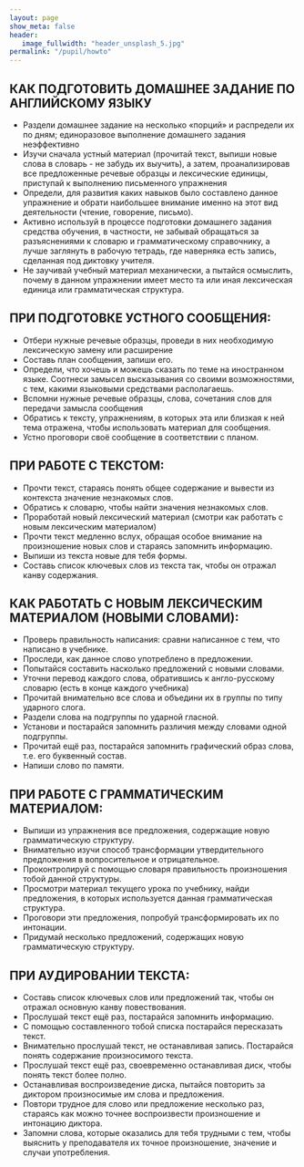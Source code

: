 ```yaml
---
layout: page
show_meta: false
header:
   image_fullwidth: "header_unsplash_5.jpg"
permalink: "/pupil/howto"
---
```

## КАК ПОДГОТОВИТЬ ДОМАШНЕЕ ЗАДАНИЕ ПО АНГЛИЙСКОМУ ЯЗЫКУ  
- Раздели домашнее задание на несколько «порций» и распредели их по дням; единоразовое выполнение домашнего задания неэффективно  
- Изучи сначала устный материал (прочитай текст, выпиши новые слова в словарь - не забудь их  выучить), а затем, проанализировав все предложенные речевые образцы и лексические единицы, приступай к выполнению письменного упражнения  
- Определи, для развития каких навыков было составлено данное упражнение и обрати  наибольшее внимание именно на этот вид деятельности (чтение, говорение, письмо).  
- Активно используй в процессе подготовки домашнего задания средства обучения, в частности, не забывай обращаться за разъяснениями к словарю и грамматическому справочнику, а лучше заглянуть в  рабочую тетрадь, где наверняка есть запись, сделанная под диктовку учителя.  
- Не заучивай учебный материал механически, а пытайся осмыслить, почему в данном упражнении имеет место та или иная лексическая единица или грамматическая структура.  

## ПРИ ПОДГОТОВКЕ УСТНОГО СООБЩЕНИЯ:  
- Отбери нужные речевые образцы, проведи в них необходимую лексическую замену или расширение  
- Составь план сообщения, запиши его.  
- Определи, что хочешь и можешь сказать по теме на иностранном языке. Соотнеси замысел высказывания со своими возможностями, с тем, какими языковыми средствами располагаешь.  
- Вспомни нужные речевые образцы, слова, сочетания слов для передачи замысла сообщения  
- Обратись к тексту, упражнениям, в которых эта или близкая к ней тема отражена, чтобы использовать материал для сообщения.  
- Устно проговори своё сообщение в соответствии с планом.  

## ПРИ РАБОТЕ С ТЕКСТОМ:
- Прочти текст, стараясь понять общее содержание и вывести из контекста значение незнакомых слов.  
- Обратись к словарю, чтобы найти значения незнакомых слов.
- Проработай новый лексический материал (смотри как работать с новым лексическим материалом)  
- Прочти текст медленно вслух, обращая особое внимание на произношение новых слов и стараясь запомнить информацию.
- Выпиши из текста новые для тебя формы.  
- Составь список ключевых слов из текста так, чтобы он отражал канву содержания.  
 
 
## КАК РАБОТАТЬ С НОВЫМ ЛЕКСИЧЕСКИМ МАТЕРИАЛОМ (НОВЫМИ СЛОВАМИ):  
- Проверь правильность написания: сравни написанное с тем, что написано в учебнике. 
- Проследи, как данное слово употреблено в предложении.  
- Попытайся составить насколько предложений с новыми словами.  
- Уточни перевод каждого слова, обратившись к англо-русскому словарю (есть в конце каждого учебника)  
- Прочитай внимательно все слова и объедини их в группы по типу ударного слога.  
- Раздели слова на подгруппы по ударной гласной.  
- Установи и постарайся запомнить различия между словами одной подгруппы.  
- Прочитай ещё раз, постарайся запомнить графический образ слова, т.е. его буквенный состав.  
- Напиши слово по памяти.  

## ПРИ РАБОТЕ С ГРАММАТИЧЕСКИМ МАТЕРИАЛОМ:  
- Выпиши из упражнения все предложения, содержащие новую грамматическую структуру.  
- Внимательно изучи способ трансформации утвердительного предложения в вопросительное и отрицательное.  
- Проконтролируй с помощью словаря правильность произношения тобой данной структуры.  
- Просмотри материал текущего урока по учебнику, найди предложения, в которых используется данная грамматическая структура.  
- Проговори эти предложения, попробуй трансформировать их по интонации.  
- Придумай несколько предложений, содержащих новую грамматическую структуру.  

## ПРИ АУДИРОВАНИИ ТЕКСТА:  
- Составь список ключевых слов или предложений так, чтобы он отражал основную канву повествования.  
- Прослушай текст ещё раз, постарайся запомнить информацию.  
- С помощью составленного тобой списка постарайся пересказать текст.  
- Внимательно прослушай текст, не останавливая запись. Постарайся понять содержание произносимого текста.  
- Прослушай текст ещё раз, своевременно останавливая диск, чтобы понять текст более полно.  
- Останавливая воспроизведение диска, пытайся повторить за диктором произносимые им слова и предложения.  
- Повтори трудное для слово или предложение несколько раз, стараясь как можно точнее воспроизвести произношение и интонацию диктора.  
- Запомни слова, которые оказались для тебя трудными с тем, чтобы выяснить у преподавателя их точное произношение, значение и случаи употребления.  

